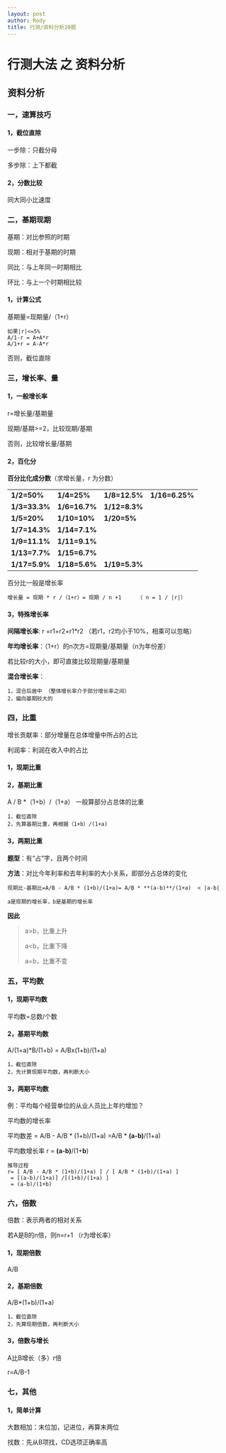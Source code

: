 ```yaml
---
layout: post
author: Rody
title: 行测/资料分析20题
---
```


# 行测大法 之 资料分析

## 资料分析

### 一，速算技巧

#### 1，截位直除

一步除：只截分母

多步除：上下都截

#### 2，分数比较

同大同小比速度

### 二，基期现期

基期：对比参照的时期

现期：相对于基期的时期

同比：与上年同一时期相比

环比：与上一个时期相比较

#### 1，计算公式

基期量=现期量/（1+r）

```
如果|r|<=5%
A/1-r = A+A*r
A/1+r = A-A*r
```

 否则，截位直除

### 三，增长率、量

#### 1，一般增长率

r=增长量/基期量

现期/基期>=2，比较现期/基期

否则，比较增长量/基期

#### 2，百化分

**百分比化成分数**（求增长量，r 为分数）

|               |               |               |                |
| ------------- | ------------- | ------------- | -------------- |
| **1/2=50%**   | **1/4=25%**   | **1/8=12.5%** | **1/16=6.25%** |
| **1/3=33.3%** | **1/6=16.7%** | **1/12=8.3%** |                |
| **1/5=20%**   | **1/10=10%**  | **1/20=5%**   |                |
| **1/7=14.3%** | **1/14=7.1%** |               |                |
| **1/9=11.1%** | **1/11=9.1%** |               |                |
| **1/13=7.7%** | **1/15=6.7%** |               |                |
| **1/17=5.9%** | **1/18=5.6%** | **1/19=5.3%** |                |

百分比一般是增长率

```
增长量 = 现期 * r /（1+r）= 现期 / n +1     （ n = 1 / |r|）
```

#### 3，特殊增长率

**间隔增长率**:      r =r1+r2+r1*r2  （若r1，r2均小于10%，相乘可以忽略）

**年均增长率**：（1+r）的n次方=现期量/基期量（n为年份差）

若比较r的大小，即可直接比较现期量/基期量

**混合增长率**：

```
1，混合后居中 （整体增长率介于部分增长率之间）
2，偏向基期较大的
```



### 四，比重

增长贡献率：部分增量在总体增量中所占的占比

利润率：利润在收入中的占比

#### 1，现期比重

#### 2，基期比重

A / B  *（1+b）/（1+a）  一般算部分占总体的比重

```
1，截位直除
2，先算基期比重，再根据（1+b）/(1+a)
```

#### 3，两期比重

**题型**：有“占”字，且两个时间

**方法**：对比今年利率和去年利率的大小关系，即部分占总体的变化

```
现期比-基期比=A/B - A/B * (1+b)/(1+a)= A/B * **(a-b)**/(1+a)  < |a-b|

a是现期的增长率，b是基期的增长率
```

**因此**

>a>b，比重上升
>
>a<b，比重下降
>
>a=b，比重不变

### 五，平均数

#### 1，现期平均数

平均数=总数/个数

#### 2，基期平均数

A/(1+a)*B/(1+b) = A/Bx(1+b)/(1+a)

```
1，截位直除
2，先计算现期平均数，再判断大小
```

#### 3，两期平均数

例：平均每个经营单位的从业人员比上年约增加？

平均数的增长率

平均数差 = A/B - A/B * (1+b)/(1+a) =A/B * **(a-b)**/(1+a) 

平均数增长率 r = **(a-b)**/(1+**b**) 

```
推导过程
r= [ A/B - A/B * (1+b)/(1+a) ] / [ A/B * (1+b)/(1+a) ]
 = [(a-b)/(1+a)] /[(1+b)/(1+a) ]
 = (a-b)/(1+b) 
```

### 六，倍数

倍数：表示两者的相对关系

若A是B的n倍，则n=r+1 （r为增长率）

#### 1，现期倍数

A/B

#### 2，基期倍数

A/B*(1+b)/(1+a) 

```
1，截位直除
2，先算现期倍数，再判断大小
```

#### 3，倍数与增长

A比B增长（多）r倍

r=A/B-1

### 七，其他

#### 1，简单计算

大数相加：末位加，记进位，再算末两位

找数：先从B项找，CD选项正确率高